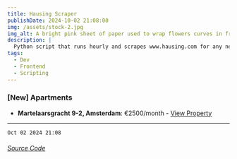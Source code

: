 ```yaml
---
title: Hausing Scraper
publishDate: 2024-10-02 21:08:00
img: /assets/stock-2.jpg
img_alt: A bright pink sheet of paper used to wrap flowers curves in front of rich blue background
description: |
  Python script that runs hourly and scrapes www.hausing.com for any new properties.
tags:
  - Dev
  - Frontend
  - Scripting
---
```


### [New] Apartments
- **Martelaarsgracht 9-2, Amsterdam**: €2500/month - [View Property](https://www.hausing.com/properties-for-rent-amsterdam/martelaarsgracht-9-2-amsterdam)
---
`Oct 02 2024 21:08`
###### [Source Code](https://github.com/celestegambardella/hausing-scraper)

